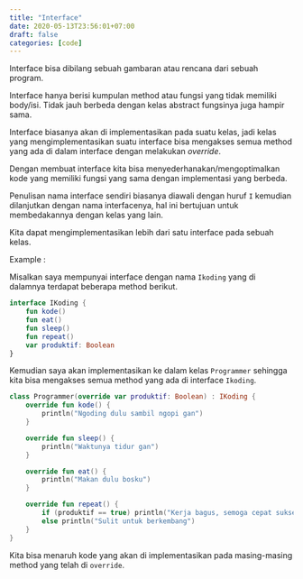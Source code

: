 ```yaml
---
title: "Interface"
date: 2020-05-13T23:56:01+07:00
draft: false
categories: [code]
---
```


Interface bisa dibilang sebuah gambaran atau rencana dari sebuah program.<!--more-->

Interface hanya berisi kumpulan method atau fungsi yang tidak memiliki body/isi. Tidak jauh berbeda dengan kelas abstract fungsinya juga hampir sama. 

Interface biasanya akan di implementasikan pada suatu kelas, jadi kelas yang mengimplementasikan suatu interface bisa mengakses semua method yang ada di dalam interface dengan melakukan *override*. 

Dengan membuat interface kita bisa menyederhanakan/mengoptimalkan kode yang memiliki fungsi yang sama dengan implementasi yang berbeda.

Penulisan nama interface sendiri biasanya diawali dengan huruf `I` kemudian dilanjutkan dengan nama interfacenya, hal ini bertujuan untuk membedakannya dengan kelas yang lain.

Kita dapat mengimplementasikan lebih dari satu interface pada sebuah kelas.

Example :

Misalkan saya mempunyai interface dengan nama `Ikoding` yang di dalamnya terdapat beberapa method berikut.

```kotlin
interface IKoding {
    fun kode()
    fun eat()
    fun sleep()
    fun repeat()
    var produktif: Boolean
}
```

Kemudian saya akan implementasikan ke dalam kelas `Programmer` sehingga kita bisa mengakses semua method yang ada di interface `Ikoding`.

```kotlin
class Programmer(override var produktif: Boolean) : IKoding {
    override fun kode() {
        println("Ngoding dulu sambil ngopi gan")
    }

    override fun sleep() {
        println("Waktunya tidur gan")
    }

    override fun eat() {
        println("Makan dulu bosku")
    }

    override fun repeat() {
        if (produktif == true) println("Kerja bagus, semoga cepat sukses")
        else println("Sulit untuk berkembang")
    }
}
```

Kita bisa menaruh kode yang akan di implementasikan pada masing-masing method yang telah di `override`.